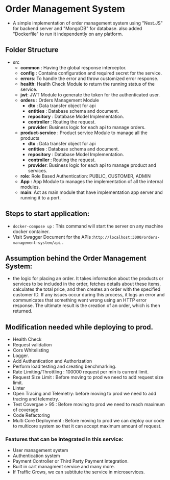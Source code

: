 # Order Management System

- A simple implementation of order management system using "Nest.JS" for backend server and "MongoDB" for database. also added "Dockerfile" to run it independently on any platform.

## Folder Structure

-  src
    -  **common** : Having the global response interceptor.
    -  **config** : Contains configuration and required secret for the service.
    -  **errors**: To handle the error and throw customized error response.
    -  **health**: Health Check Module to return the running status of the service.
    -  **jwt**: JWT Module to generate the token for the authenticated user.
    -  **orders** : Orders Management Module
        -  **dto** : Data transfer object for api
        -  **entities** : Database schema and document.
        -  **repository** : Database Model Implementation.
        -  **controller** : Routing the request.
        -  **provider**: Business logic for each api to manage orders.
    -  **product-service** : Product service Module to manage all the products
        -  **dto** : Data transfer object for api
        -  **entities** : Database schema and document.
        -  **repository** : Database Model Implementation.
        -  **controller** : Routing the request.
        -  **provider**: Business logic for each api to manage product and services.
    -  **role**: Role Based Authentication: PUBLIC, CUSTOMER, ADMIN
    -  **App** : App Module to manages the implementation of all the internal modules.
    -  **main**: Act as main module that have implementation app server and running it to a port.

## Steps to start application:
 - `docker-compose up` : This command will start the server on any machine docker container.
 - Visit Swagger Document for the APIs :`http://localhost:3000/orders-management-system/api` .

 ## Assumption behind the Order Management System:
  - the logic for placing an order. It takes information about the products or services to be included in the order, fetches details about these items, calculates the total price, and then creates an order with the specified customer ID. If any issues occur during this process, it logs an error and communicates that something went wrong using an HTTP error response. The ultimate result is the creation of an order, which is then returned.


## Modification needed while deploying to prod.
  -  Health Check 
  -  Request validation
  -  Cors Whitelisting
  -  Logger.
  -  Add Authentication and Authorization
  -  Perform load testing and creating benchmarking.
  -  Rate Limiting/Throttling : 100000 request per min is current limit.
  -  Request Size Limit : Before moving to prod we need to add request size limit.
  -  Linter
  -  Open Tracing and Telemetry: before moving to prod we need to add tracing and telemetry.
  -  Test Covergae > 95 : Before moving to prod we need to reach maximum of coverage
  -  Code Refactoring
  -  Multi Core Deployment :  Before moving to prod we can deploy our code to multicore system so that it can accept maximum amount of request.

###  Features that can be integrated in this service:
  - User management system
  - Authentication system
  - Payment Controller or Third Party Payment Integration.
  - Built in cart managment service and many more.
  - If Traffic Grows, we can subtitute the service in microservices.